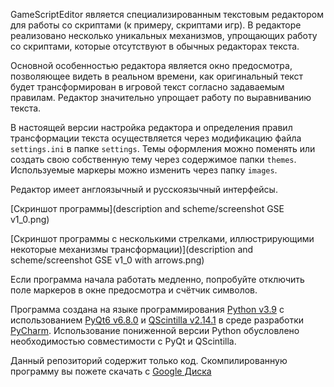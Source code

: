 GameScriptEditor является специализированным текстовым редактором для работы со скриптами (к примеру, скриптами игр). В редакторе реализовано несколько уникальных механизмов, упрощающих работу со скриптами, которые отсутствуют в обычных редакторах текста.

Основной особенностью редактора является окно предосмотра, позволяющее видеть в реальном времени, как оригинальный текст будет трансформирован в игровой текст согласно задаваемым правилам. Редактор значительно упрощает работу по выравниванию текста.

В настоящей версии настройка редактора и определения правил трансформации текста осуществляется через модификацию файла ```settings.ini``` в папке ```settings```. Темы оформления можно поменять или создать свою собственную тему через содержимое папки ```themes```. Используемые маркеры можно изменить через папку ```images```.

Редактор имеет англоязычный и русскоязычный интерфейсы.

[Скриншот программы](description and scheme/screenshot GSE v1_0.png)

[Скриншот программы с несколькими стрелками, иллюстрирующими некоторые механизмы трансформации)](description and scheme/screenshot GSE v1_0 with arrows.png)

Если программа начала работать медленно, попробуйте отключить поле маркеров в окне предосмотра и счётчик символов.

Программа создана на языке программирования [Python v3.9](https://www.python.org/) с использованием [PyQt6 v6.8.0](https://www.riverbankcomputing.com/software/pyqt/) и [QScintilla v2.14.1](https://qscintilla.com) в среде разработки [PyCharm](https://www.jetbrains.com/pycharm/). Использование пониженной версии Python обусловлено необходимостью совместимости с PyQt и QScintilla.

Данный репозиторий содержит только код. Скомпилированную программу вы пожете скачать с [Google Диска](https://drive.google.com/drive/folders/1dm2ofi04wq0MlFdrGhH5xWs_8QowMka2)